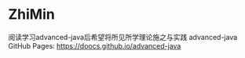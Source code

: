 # ZhiMin
阅读学习advanced-java后希望将所见所学理论施之与实践 advanced-java GitHub Pages: https://doocs.github.io/advanced-java

